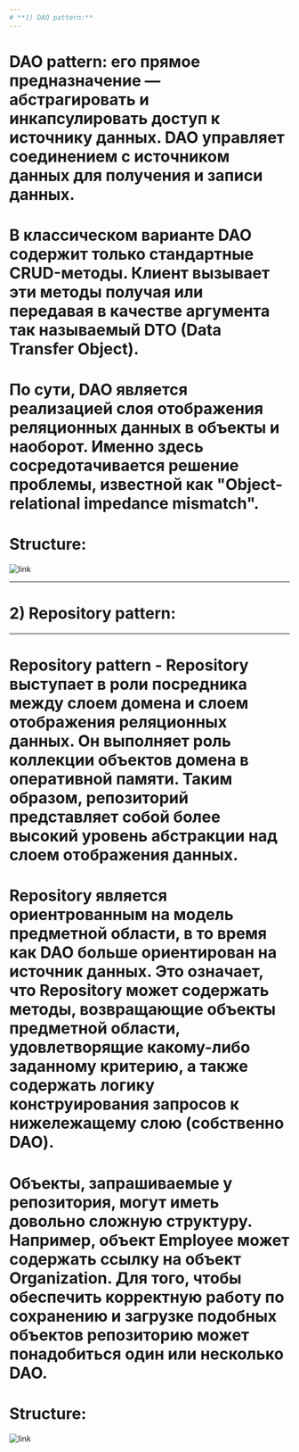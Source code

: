 ```yaml
---
# **1) DAO pattern:**  
---
```


# DAO pattern: его прямое предназначение — абстрагировать и инкапсулировать доступ к источнику данных. DAO управляет соединением с источником данных для получения и записи данных.
# В классическом варианте DAO содержит только стандартные CRUD-методы. Клиент вызывает эти методы получая или передавая в качестве аргумента так называемый DTO (Data Transfer Object).
# По сути, DAO является реализацией слоя отображения реляционных данных в объекты и наоборот. Именно здесь сосредотачивается решение проблемы, известной как "Object-relational impedance mismatch".

# Structure:
![link](https://drive.google.com/uc?id=14KCDDrwanNCw0lhkFpwReaY-IbAOdWkJ)

---
# **2) Repository pattern:**
---

# Repository pattern - Repository выступает в роли посредника между слоем домена и слоем отображения реляционных данных. Он выполняет роль коллекции объектов домена в оперативной памяти. Таким образом, репозиторий представляет собой более высокий уровень абстракции над слоем отображения данных.
# Repository является ориентрованным на модель предметной области, в то время как DAO больше ориентирован на источник данных. Это означает, что Repository может содержать методы, возвращающие объекты предметной области, удовлетворящие какому-либо заданному критерию, а также содержать логику конструирования запросов к нижележащему слою (собственно DAO).
# Объекты, запрашиваемые у репозитория, могут иметь довольно сложную структуру. Например, объект Employee может содержать ссылку на объект Organization. Для того, чтобы обеспечить корректную работу по сохранению и загрузке подобных объектов репозиторию может понадобиться один или несколько DAO.

# Structure:
![link](https://drive.google.com/uc?id=19dAd8WL9SIf7O5wwv3OZnZjP8H2W6OEh)

